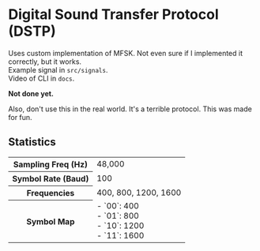 # Digital Sound Transfer Protocol (DSTP)

Uses custom implementation of MFSK. Not even sure if I implemented it correctly, but it works. \
Example signal in `src/signals`. \
Video of CLI in `docs`. 

**Not done yet.**


Also, don't use this in the real world. It's a terrible protocol. This was made for fun.

## Statistics
<table>
  <tr>
    <th>Sampling Freq (Hz)</th>
    <td>48,000</td>
  </tr>
  <tr>
    <th>Symbol Rate (Baud)</th>
    <td>100</td>
  </tr>
  <tr>
    <th>Frequencies</th>
    <td>400, 800, 1200, 1600</td>
  </tr>
  <tr>
    <th>Symbol Map</th>
    <td>- `00`: 400<br/>- `01`: 800<br/>- `10`: 1200<br/>- `11`: 1600</td>
  </tr>
</table>
